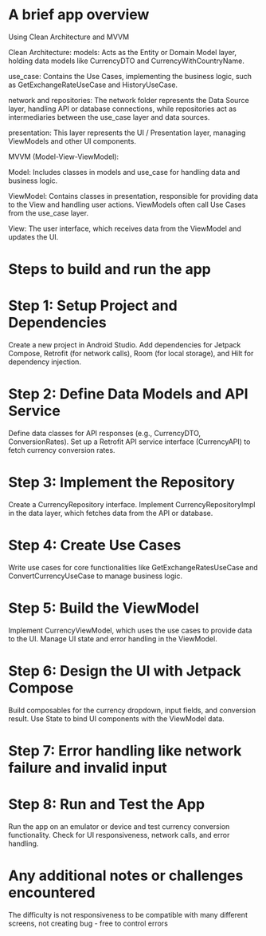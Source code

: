 # A brief app overview
Using Clean Architecture and MVVM 

Clean Architecture:
models: Acts as the Entity or Domain Model layer, holding data models like CurrencyDTO and CurrencyWithCountryName.  

use_case: Contains the Use Cases, implementing the business logic, such as GetExchangeRateUseCase and HistoryUseCase.  

network and repositories: The network folder represents the Data Source layer, handling API or database connections, while repositories act as intermediaries between the use_case layer and data sources.  

presentation: This layer represents the UI / Presentation layer, managing ViewModels and other UI components.  


MVVM (Model-View-ViewModel):  

Model: Includes classes in models and use_case for handling data and business logic.  

ViewModel: Contains classes in presentation, responsible for providing data to the View and handling user actions. ViewModels often call Use Cases from the use_case layer.  

View: The user interface, which receives data from the ViewModel and updates the UI.  


# Steps to build and run the app

# Step 1: Setup Project and Dependencies
  Create a new project in Android Studio.
  Add dependencies for Jetpack Compose, Retrofit (for network calls), Room (for local storage), and Hilt for dependency injection.
# Step 2: Define Data Models and API Service
  Define data classes for API responses (e.g., CurrencyDTO, ConversionRates).
  Set up a Retrofit API service interface (CurrencyAPI) to fetch currency conversion rates.
# Step 3: Implement the Repository
  Create a CurrencyRepository interface.
  Implement CurrencyRepositoryImpl in the data layer, which fetches data from the API or database.
# Step 4: Create Use Cases
  Write use cases for core functionalities like GetExchangeRatesUseCase and ConvertCurrencyUseCase to manage business logic.
# Step 5: Build the ViewModel
  Implement CurrencyViewModel, which uses the use cases to provide data to the UI.
  Manage UI state and error handling in the ViewModel.
# Step 6: Design the UI with Jetpack Compose
  Build composables for the currency dropdown, input fields, and conversion result.
  Use State to bind UI components with the ViewModel data.
# Step 7: Error handling like network failure and invalid input
# Step 8: Run and Test the App
Run the app on an emulator or device and test currency conversion functionality.
Check for UI responsiveness, network calls, and error handling.

# Any additional notes or challenges encountered
The difficulty is not responsiveness to be compatible with many different screens, not creating bug - free to control errors
